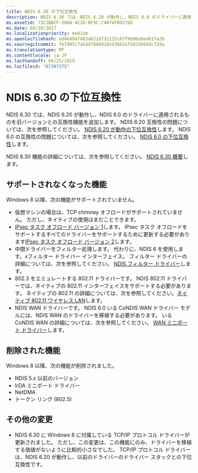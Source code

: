```yaml
---
title: NDIS 6.30 の下位互換性
description: NDIS 6.30 では、NDIS 6.20 が動作し、NDIS 6.0 のドライバーに適用されるものを旧バージョンとの互換性機能を追加します。
ms.assetid: 71C2BBCF-206A-4C2D-BF9C-C4074FB9276D
ms.date: 04/20/2017
ms.localizationpriority: medium
ms.openlocfilehash: ed4b494f483a621d731115c67f9b96a9ed61fa26
ms.sourcegitcommit: fb7d95c7a5d47860918cd3602efdd33b69dcf2da
ms.translationtype: MT
ms.contentlocale: ja-JP
ms.lasthandoff: 06/25/2019
ms.locfileid: "67387275"
---
```

# <a name="ndis-630-backward-compatibility"></a>NDIS 6.30 の下位互換性


NDIS 6.30 では、NDIS 6.20 が動作し、NDIS 6.0 のドライバーに適用されるものを旧バージョンとの互換性機能を追加します。 NDIS 6.20 互換性の問題については、次を参照してください。 [NDIS 6.20 が動作の下位互換性](ndis-6-20-backward-compatibility.md)します。 NDIS 6.0 の互換性の問題については、次を参照してください。 [NDIS 6.0 の下位互換性](https://docs.microsoft.com/previous-versions/windows/hardware/network/ndis-6-0-backward-compatibility)します。

NDIS 6.30 機能の詳細については、次を参照してください。 [NDIS 6.30 概要](introduction-to-ndis-6-30.md)します。

## <a name="features-that-are-no-longer-supported"></a>サポートされなくなった機能


Windows 8 以降、次の機能がサポートされていません。

-   仮想マシンの場合は、TCP chimney オフロードがサポートされていません。 ただし、ネイティブの使用はまだことできます。
-   [IPsec タスク オフロード バージョン 1](ipsec-offload-version-1.md)します。 IPsec タスク オフロードをサポートするすべてのドライバーをサポートするために更新する必要があります[IPsec タスク オフロード バージョン 2](ipsec-offload-version-2.md)します。
-   中間ドライバーをフィルター処理します。 代わりに、NDIS 6 を使用します。*x*フィルター ドライバー インターフェイス。 フィルター ドライバーの詳細については、次を参照してください。 [NDIS フィルター ドライバー](ndis-filter-drivers.md)します。
-   802.3 をエミュレートする 802.11 ドライバーです。 NDIS 802.11 ドライバーでは、ネイティブの 802.11 インターフェイスをサポートする必要があります。 ネイティブの 802.11 の詳細については、次を参照してください。[ネイティブ 802.11 ワイヤレス LAN](https://docs.microsoft.com/previous-versions/windows/hardware/wireless/ff560689(v=vs.85))します。
-   NDIS WAN ドライバーです。 NDIS 6.0 いる CoNDIS WAN ドライバー モデルには、NDIS WAN のドライバーを移植する必要があります。 いる CoNDIS WAN の詳細については、次を参照してください。 [WAN ミニポート ドライバー](wan-miniport-drivers.md)します。

## <a name="features-that-have-been-removed"></a>削除された機能


Windows 8 以降、次の機能が削除されました。

-   NDIS 5.x 以前のバージョン
-   IrDA ミニポート ドライバー
-   NetDMA
-   トークン リング (802.5)

## <a name="other-changes"></a>その他の変更


-   NDIS 6.30 に Windows 8 に付属している TCP/IP プロトコル ドライバーが更新されました。 ただし、この変更は、この機能にのみ、ドライバーを移植する価値がないように比較的小さなでした。 TCP/IP プロトコル ドライバーは、NDIS 6.20 が動作し、以前のドライバーのドライバー スタックとの下位互換性です。

 

 





